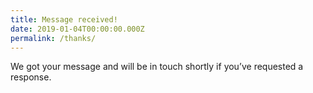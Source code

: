 ```yaml
---
title: Message received!
date: 2019-01-04T00:00:00.000Z
permalink: /thanks/
---
```


We got your message and will be in touch shortly if you’ve requested a response.
